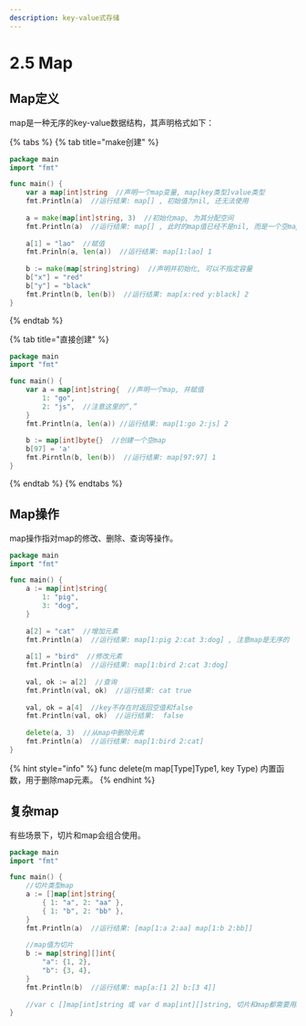 ```yaml
---
description: key-value式存储
---
```


# 2.5 Map

## Map定义

map是一种无序的key-value数据结构，其声明格式如下：

{% tabs %}
{% tab title="make创建" %}
```go
package main
import "fmt"

func main() {
    var a map[int]string  //声明一个map变量, map[key类型]value类型
    fmt.Println(a)  //运行结果: map[] , 初始值为nil, 还无法使用
    
    a = make(map[int]string, 3)  //初始化map, 为其分配空间
    fmt.Println(a)  //运行结果: map[] , 此时的map值已经不是nil, 而是一个空map
    
    a[1] = "lao"  //赋值
    fmt.Prinln(a, len(a))  //运行结果: map[1:lao] 1
    
    b := make(map[string]string)  //声明并初始化, 可以不指定容量
    b["x"] = "red"
    b["y"] = "black"
    fmt.Println(b, len(b))  //运行结果: map[x:red y:black] 2
}
```
{% endtab %}

{% tab title="直接创建" %}
```go
package main
import "fmt"

func main() {
    var a = map[int]string{  //声明一个map, 并赋值
        1: "go",
        2: "js",  //注意这里的“,”
    }
    fmt.Println(a, len(a)) //运行结果: map[1:go 2:js] 2
    
    b := map[int]byte{}  //创建一个空map
    b[97] = 'a'
    fmt.Pirntln(b, len(b))  //运行结果: map[97:97] 1
}
```
{% endtab %}
{% endtabs %}

## Map操作

map操作指对map的修改、删除、查询等操作。

```go
package main
import "fmt"

func main() {
    a := map[int]string{
        1: "pig",
        3: "dog",
    }
    
    a[2] = "cat"  //增加元素
    fmt.Println(a)  //运行结果: map[1:pig 2:cat 3:dog] , 注意map是无序的
    
    a[1] = "bird"  //修改元素
    fmt.Println(a)  //运行结果: map[1:bird 2:cat 3:dog]
    
    val, ok := a[2]  //查询
    fmt.Println(val, ok)  //运行结果: cat true
    
    val, ok = a[4]  //key不存在时返回空值和false
    fmt.Println(val, ok)  //运行结果:  false
    
    delete(a, 3)  //从map中删除元素
    fmt.Println(a)  //运行结果: map[1:bird 2:cat]
}
```

{% hint style="info" %}
func delete\(m map\[Type\]Type1, key Type\)  内置函数，用于删除map元素。
{% endhint %}

## 复杂map

有些场景下，切片和map会组合使用。

```go
package main
import "fmt"

func main() {
    //切片类型map
    a := []map[int]string{
        { 1: "a", 2: "aa" },
        { 1: "b", 2: "bb" },
    }
    fmt.Println(a)  //运行结果: [map[1:a 2:aa] map[1:b 2:bb]]
    
    //map值为切片
    b := map[string][]int{
        "a": {1, 2},
        "b": {3, 4},
    }
    fmt.Println(b)  //运行结果: map[a:[1 2] b:[3 4]]
    
    //var c []map[int]string 或 var d map[int][]string, 切片和map都需要用make分配空间
}
```

